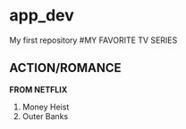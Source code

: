 # app_dev
My first repository
#MY FAVORITE TV SERIES
## ACTION/ROMANCE

**FROM NETFLIX**
1. Money Heist
2. Outer Banks

   
